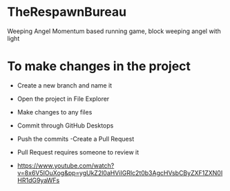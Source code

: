 # TheRespawnBureau
Weeping Angel Momentum based running game, block weeping angel with light


# To make changes in the project
- Create a new branch and name it
- Open the project in File Explorer
- Make changes to any files
- Commit through GitHub Desktops
- Push the commits
-Create a Pull Request

- Pull Request requires someone to review it
- https://www.youtube.com/watch?v=8x6V5IOuXog&pp=ygUkZ2l0aHViIGRlc2t0b3AgcHVsbCByZXF1ZXN0IHR1dG9yaWFs